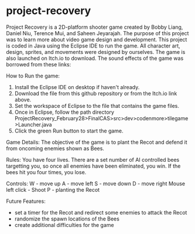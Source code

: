 # project-recovery

Project Recovery is a 2D-platform shooter game created by Bobby Liang, Daniel Niu, Terence Mui, and Saheen
Jeyarajah. The purpose of this project was to learn more about video game design and development.
This project is coded in Java using the Eclipse IDE to run the game.
All character art, design, sprites, and movements were designed by ourselves.
The game is also launched on Itch.io to download.
The sound effects of the game was borrowed from these links:

How to Run the game:
1. Install the Eclipse IDE on desktop if haven't already.
2. Download the file from this github repository or from the Itch.io link above.
3. Set the workspace of Eclipse to the file that contains the game files.
4. Once in Eclipse, follow the path directory
ProjectRecovery_February28>FinalCAS>src>dev>codenmore>tilegame>Launcher.java
5. Click the green Run button to start the game.

Game Details:
The objective of the game is to plant the Recot and defend it from oncoming enemies shown as Bees.

Rules:
You have four lives.
There are a set number of AI controlled bees targetting you, so once all enemies have been
eliminated, you win. 
If the bees hit you four times, you lose.

Controls:
W - move up
A - move left
S - move down
D - move right
Mouse left click - Shoot
P - planting the Recot

Future Features:
- set a timer for the Recot and redirect some enemies to attack the Recot
- randomize the spawn locations of the Bees
- create additional difficulties for the game
